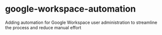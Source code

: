 # google-workspace-automation
Adding automation for Google Workspace user administration to streamline the process and reduce manual effort
